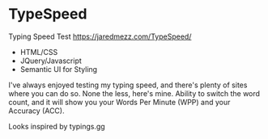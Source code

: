 # TypeSpeed
Typing Speed Test
https://jaredmezz.com/TypeSpeed/

- HTML/CSS
- JQuery/Javascript
- Semantic UI for Styling

I've always enjoyed testing my typing speed, and there's plenty of sites where you can do so. None the less, here's mine.
Ability to switch the word count, and it will show you your Words Per Minute (WPP) and your Accuracy (ACC).

Looks inspired by typings.gg
